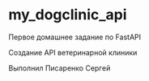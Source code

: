 # my_dogclinic_api
Первое домашнее задание по FastAPI 

Создание API ветеринарной клиники 


Выполнил Писаренко Сергей
